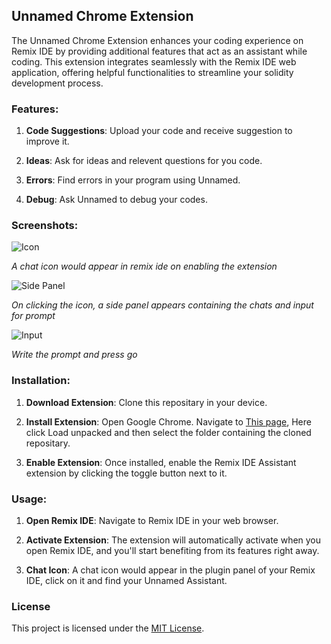 ## Unnamed Chrome Extension

The Unnamed Chrome Extension enhances your coding experience on Remix IDE by providing additional features that act as an assistant while coding. This extension integrates seamlessly with the Remix IDE web application, offering helpful functionalities to streamline your solidity development process.

### Features:

1. **Code Suggestions**: Upload your code and receive suggestion to improve it.

2. **Ideas**: Ask for ideas and relevent questions for you code.

3. **Errors**: Find errors in your program using Unnamed.

4. **Debug**: Ask Unnamed to debug your codes.

### Screenshots:

![Icon](https://github.com/team-unamed/remix-extension/assets/141606762/a2628583-ccb7-4970-96fe-3b1b582b5f92)

*A chat icon would appear in remix ide on enabling the extension*

![Side Panel](https://github.com/team-unamed/remix-extension/assets/141606762/a5d32225-5a20-42f8-94bf-07cc23fe3509)

*On clicking the icon, a side panel appears containing the chats and input for prompt*

![Input](https://github.com/team-unamed/remix-extension/assets/141606762/7c95676a-e4d3-4fde-b015-025d5487e81d)

*Write the prompt and press go*

### Installation:

1. **Download Extension**: Clone this repositary in your device.

2. **Install Extension**: Open Google Chrome. Navigate to [This page](chrome://extensions/), Here click Load unpacked and then select the folder containing the cloned repositary.

3. **Enable Extension**: Once installed, enable the Remix IDE Assistant extension by clicking the toggle button next to it.

### Usage:

1. **Open Remix IDE**: Navigate to Remix IDE in your web browser.

2. **Activate Extension**: The extension will automatically activate when you open Remix IDE, and you'll start benefiting from its features right away.

3. **Chat Icon**: A chat icon would appear in the plugin panel of your Remix IDE, click on it and find your Unnamed Assistant.

### License
This project is licensed under the [MIT License](LICENSE).
